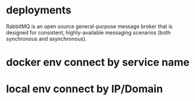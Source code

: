 # deployments


RabbitMQ is an open source general-purpose message broker that is designed for consistent, highly-available messaging scenarios (both synchronous and asynchronous).

# docker env connect by service name

# local env connect by IP/Domain